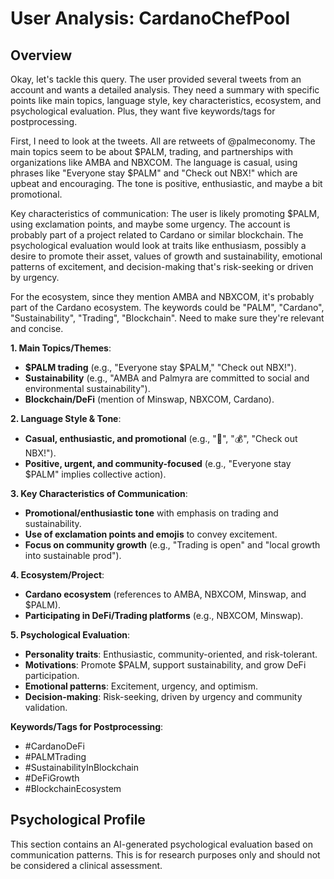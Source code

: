# User Analysis: CardanoChefPool

## Overview

<think>
Okay, let's tackle this query. The user provided several tweets from an account and wants a detailed analysis. They need a summary with specific points like main topics, language style, key characteristics, ecosystem, and psychological evaluation. Plus, they want five keywords/tags for postprocessing.

First, I need to look at the tweets. All are retweets of @palmeconomy. The main topics seem to be about $PALM, trading, and partnerships with organizations like AMBA and NBXCOM. The language is casual, using phrases like "Everyone stay $PALM" and "Check out NBX!" which are upbeat and encouraging. The tone is positive, enthusiastic, and maybe a bit promotional.

Key characteristics of communication: The user is likely promoting $PALM, using exclamation points, and maybe some urgency. The account is probably part of a project related to Cardano or similar blockchain. The psychological evaluation would look at traits like enthusiasm, possibly a desire to promote their asset, values of growth and sustainability, emotional patterns of excitement, and decision-making that's risk-seeking or driven by urgency.

For the ecosystem, since they mention AMBA and NBXCOM, it's probably part of the Cardano ecosystem. The keywords could be "PALM", "Cardano", "Sustainability", "Trading", "Blockchain". Need to make sure they're relevant and concise.
</think>

**1. Main Topics/Themes**:  
- **$PALM trading** (e.g., "Everyone stay $PALM," "Check out NBX!").  
- **Sustainability** (e.g., "AMBA and Palmyra are committed to social and environmental sustainability").  
- **Blockchain/DeFi** (mention of Minswap, NBXCOM, Cardano).  

**2. Language Style & Tone**:  
- **Casual, enthusiastic, and promotional** (e.g., "🚀", "💰", "Check out NBX!").  
- **Positive, urgent, and community-focused** (e.g., "Everyone stay $PALM" implies collective action).  

**3. Key Characteristics of Communication**:  
- **Promotional/enthusiastic tone** with emphasis on trading and sustainability.  
- **Use of exclamation points and emojis** to convey excitement.  
- **Focus on community growth** (e.g., "Trading is open" and "local growth into sustainable prod").  

**4. Ecosystem/Project**:  
- **Cardano ecosystem** (references to AMBA, NBXCOM, Minswap, and $PALM).  
- **Participating in DeFi/Trading platforms** (e.g., NBXCOM, Minswap).  

**5. Psychological Evaluation**:  
- **Personality traits**: Enthusiastic, community-oriented, and risk-tolerant.  
- **Motivations**: Promote $PALM, support sustainability, and grow DeFi participation.  
- **Emotional patterns**: Excitement, urgency, and optimism.  
- **Decision-making**: Risk-seeking, driven by urgency and community validation.  

**Keywords/Tags for Postprocessing**:  
- #CardanoDeFi  
- #PALMTrading  
- #SustainabilityInBlockchain  
- #DeFiGrowth  
- #BlockchainEcosystem

## Psychological Profile

This section contains an AI-generated psychological evaluation based on communication patterns. This is for research purposes only and should not be considered a clinical assessment.